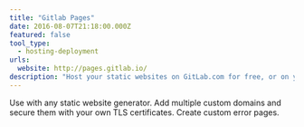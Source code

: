 ```yaml
---
title: "Gitlab Pages"
date: 2016-08-07T21:18:00.000Z
featured: false
tool_type:
  - hosting-deployment
urls:
  website: http://pages.gitlab.io/
description: "Host your static websites on GitLab.com for free, or on your own GitLab EE instance."
---
```

Use with any static website generator. Add multiple custom domains and secure them with your own TLS certificates. Create custom error pages.
